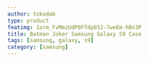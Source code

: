 ```yaml
---
author: tokodab
type: product
featimg: 1orm_FvMmzUdP0FfdpO32-7weEm-hBn3P
title: Batman Joker Samsung Galaxy S9 Case
tags: [samsung, galaxy, s9]
category: [samsung]
---
```

